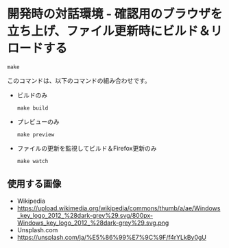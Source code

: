 # 開発時の対話環境 - 確認用のブラウザを立ち上げ、ファイル更新時にビルド＆リロードする

```
make
```

このコマンドは、以下のコマンドの組み合わせです。

- ビルドのみ
	```
	make build
	```
- プレビューのみ
	```
	make preview
	```
- ファイルの更新を監視してビルド＆Firefox更新のみ
	```
	make watch
	```

## 使用する画像
- Wikipedia 
 - https://upload.wikimedia.org/wikipedia/commons/thumb/a/ae/Windows_key_logo_2012_%28dark-grey%29.svg/800px-Windows_key_logo_2012_%28dark-grey%29.svg.png
- Unsplash.com
 - https://unsplash.com/ja/%E5%86%99%E7%9C%9F/f4rYLkBy0gU
